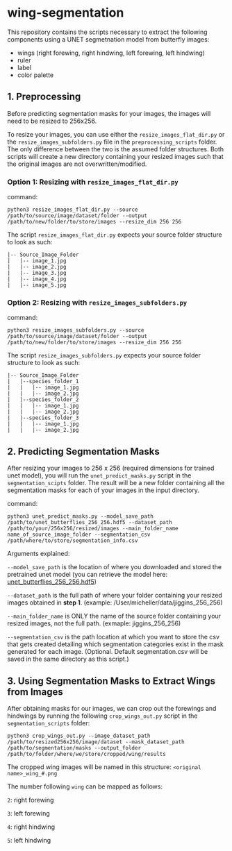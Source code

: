# wing-segmentation

This repository contains the scripts necessary to extract the following components using a UNET segmetnation model from butterfly images:
- wings (right forewing, right hindwing, left forewing, left hindwing) 
- ruler
- label
- color palette


## 1. Preprocessing

Before predicting segmentation masks for your images, the images will need to be resized to 256x256. 

To resize your images, you can use either the `resize_images_flat_dir.py` or the `resize_images_subfolders.py` file in the `preprocessing_scripts` folder. The only difference between the two is the assumed folder structures. Both scripts will create a new directory containing your resized images such that the original images are not overwritten/modified. 

### Option 1: Resizing with `resize_images_flat_dir.py`
command: 
```
python3 resize_images_flat_dir.py --source /path/to/source/image/dataset/folder --output /path/to/new/folder/to/store/images --resize_dim 256 256
```

The script `resize_images_flat_dir.py` expects your source folder structure to look as such:
```
|-- Source_Image_Folder
|   |-- image_1.jpg
|   |-- image_2.jpg
|   |-- image_3.jpg
|   |-- image_4.jpg
|   |-- image_5.jpg
```

### Option 2: Resizing with `resize_images_subfolders.py`
command: 
```
python3 resize_images_subfolders.py --source /path/to/source/image/dataset/folder --output /path/to/new/folder/to/store/images --resize_dim 256 256
```

The script `resize_images_subfolders.py` expects your source folder structure to look as such:

```
|-- Source_Image_Folder
|   |--species_folder_1
|   |   |-- image_1.jpg
|   |   |-- image_2.jpg
|   |--species_folder_2
|   |   |-- image_1.jpg
|   |   |-- image_2.jpg
|   |--species_folder_3
|   |   |-- image_1.jpg
|   |   |-- image_2.jpg

```

## 2. Predicting Segmentation Masks

After resizing your images to 256 x 256 (required dimensions for trained unet model), you will run the `unet_predict_masks.py` script in the `segmentation_scipts` folder. The result will be a new folder containing all the segmentation masks for each of your images in the input directory.

command: 

```
python3 unet_predict_masks.py --model_save_path /path/to/unet_butterflies_256_256.hdf5 --dataset_path /path/to/your/256x256/resized/images --main_folder_name name_of_source_image_folder --segmentation_csv /path/where/to/store/segmentation_info.csv

```

Arguments explained: 

`--model_save_path` is the location of where you downloaded and stored the pretrained unet model (you can retrieve the model here: [unet_butterflies_256_256.hdf5](https://huggingface.co/imageomics/butterfly_segmentation_unet/blob/main/unet_butterflies_256_256.hdf5))

`--dataset_path` is the full path of where your folder containing your resized images obtained in **step 1**. (example: /User/micheller/data/jiggins_256_256)

`--main_folder_name` is ONLY the name of the source folder containing your resized images, not the full path. (exmaple: jiggins_256_256) 

`--segmentation_csv` is the path location at which you want to store the csv that gets created detailing which segmentation categories exist in the mask generated for each image. (Optional. Default segmentation.csv will be saved in the same directory as this script.)

## 3. Using Segmentation Masks to Extract Wings from Images

After obtaining masks for our images, we can crop out the forewings and hindwings by running the following `crop_wings_out.py` script in the `segmentation_scripts` folder:

```
python3 crop_wings_out.py --image_dataset_path /path/to/resized256x256/image/dataset --mask_dataset_path /path/to/segmentation/masks --output_folder /path/to/folder/where/we/store/cropped/wing/results
```

The cropped wing images will be named in this structure: `<original name>_wing_#.png`

The number following `wing` can be mapped as follows:

`2`: right forewing

`3`: left forewing

`4`: right hindwing

`5`: left hindwing